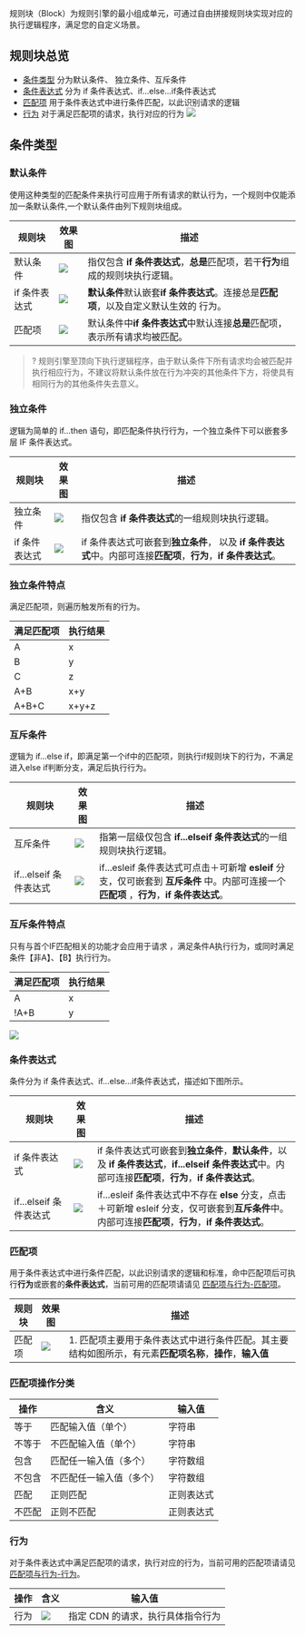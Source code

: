 规则块（Block）为规则引擎的最小组成单元，可通过自由拼接规则块实现对应的执行逻辑程序，满足您的自定义场景。

## 规则块总览
- [条件类型](https://cloud.tencent.com/document/product/228/55507)
分为默认条件、 独立条件、互斥条件
- [条件表达式](https://cloud.tencent.com/document/product/228/55507)
分为 if 条件表达式、if...else...if条件表达式
- [匹配项](https://cloud.tencent.com/document/product/228/55507)
用于条件表达式中进行条件匹配，以此识别请求的逻辑
- [行为](https://cloud.tencent.com/document/product/228/55507)
对于满足匹配项的请求，执行对应的行为
![](https://qcloudimg.tencent-cloud.cn/raw/377907325235c4610d0aaf2687c00d61.png)

 

## 条件类型
### 默认条件
使用这种类型的匹配条件来执行可应用于所有请求的默认行为，一个规则中仅能添加一条默认条件,一个默认条件由列下规则块组成。

| 规则块        | 效果图                                                       | 描述                                                         |
| ------------- | ------------------------------------------------------------ | ------------------------------------------------------------ |
| 默认条件      | ![](https://qcloudimg.tencent-cloud.cn/raw/0a8406ff4909a8127c93378166e2a64e.png) | 指仅包含 **if 条件表达式**，**总是**匹配项，若干**行为**组成的规则块执行逻辑。 |
| if 条件表达式 | ![](https://qcloudimg.tencent-cloud.cn/raw/6107dd9ed72a94b2be8d021b0f16c2f3.png) | **默认条件**默认嵌套**if 条件表达式**。连接总是**匹配项**，以及自定义默认生效的 行为。 |
| 匹配项        | ![](https://qcloudimg.tencent-cloud.cn/raw/f7d23816227ce98a9308c9079ccda544.png) | 默认条件中**if 条件表达式**中默认连接**总是**匹配项，表示所有请求均被匹配。 |

>? 规则引擎至顶向下执行逻辑程序，由于默认条件下所有请求均会被匹配并执行相应行为，不建议将默认条件放在行为冲突的其他条件下方，将使具有相同行为的其他条件失去意义。


### 独立条件
逻辑为简单的 if...then 语句，即匹配条件执行行为，一个独立条件下可以嵌套多层 IF 条件表达式。

| 规则块        | 效果图                                                       | 描述                                                         |
| ------------- | ------------------------------------------------------------ | ------------------------------------------------------------ |
| 独立条件      | ![](https://qcloudimg.tencent-cloud.cn/raw/4cc06948544bc63f74e0e2015ca05935.png) | 指仅包含 **if 条件表达式**的一组规则块执行逻辑。             |
| if 条件表达式 | ![](https://qcloudimg.tencent-cloud.cn/raw/3576b0144f78f18ca8951cba9b7f55f9.png) | if 条件表达式可嵌套到**独立条件**， 以及 **if 条件表达式**中。内部可连接**匹配项**，**行为**，**if 条件表达式**。 |

### 独立条件特点
满足匹配项，则遍历触发所有的行为。

| 满足匹配项 | 执行结果 |
| ---------- | -------- |
| A          | x        |
| B          | y        |
| C          | z        |
| A+B        | x+y      |
| A+B+C      | x+y+z    |


### 互斥条件
逻辑为 if...else if，即满足第一个if中的匹配项，则执行if规则块下的行为，不满足进入else if判断分支，满足后执行行为。

| 规则块                 | 效果图                                                       | 描述                                                         |
| ---------------------- | ------------------------------------------------------------ | ------------------------------------------------------------ |
| 互斥条件               | ![](https://qcloudimg.tencent-cloud.cn/raw/5d15097be55cb5b1be4db9449db176b1.png) | 指第一层级仅包含 **if...elseif 条件表达式**的一组规则块执行逻辑。 |
| if...elseif 条件表达式 | ![](https://qcloudimg.tencent-cloud.cn/raw/6c2efd91358a171d5bf76a5ad234fa21.png) | if...esleif 条件表达式可点击＋可新增 **esleif** 分支，仅可嵌套到 **互斥条件** 中。内部可连接一个**匹配项** ，**行为**，**if 条件表达式**。 |

### 互斥条件特点
只有与首个IF匹配相关的功能才会应用于请求 ，满足条件A执行行为，或同时满足条件【非A】、【B】执行行为。

| 满足匹配项 | 执行结果 |
| ---------- | -------- |
| A          | x        |
| !A+B       | y        |


![](https://qcloudimg.tencent-cloud.cn/raw/db911658a804d7b5804c46f3484230a2.png)

 

### 条件表达式
条件分为 if 条件表达式、if...else...if条件表达式，描述如下图所示。

| 规则块                 | 效果图                                                       | 描述                                                         |
| ---------------------- | ------------------------------------------------------------ | ------------------------------------------------------------ |
| if 条件表达式          | ![](https://qcloudimg.tencent-cloud.cn/raw/38cd36812d6322e8bb5f2041bae5adb9.png) | if 条件表达式可嵌套到**独立条件**，**默认条件**，以及 **if 条件表达式**，**if...elseif 条件表达式**中。内部可连接**匹配项**，**行为**，**if 条件表达式**。 |
| if...elseif 条件表达式 | ![](https://qcloudimg.tencent-cloud.cn/raw/493f6109c4984f507cbefff1910cea08.png) | if...esleif 条件表达式中不存在 **else** 分支，点击＋可新增 esleif 分支，仅可嵌套到**互斥条件**中。内部可连接**匹配项**，**行为**，**if 条件表达式**。 |


### 匹配项
用于条件表达式中进行条件匹配，以此识别请求的逻辑和标准，命中匹配项后可执行**行为**或嵌套的**条件表达式**，当前可用的匹配项请请见 [匹配项与行为-匹配项](https://cloud.tencent.com/document/product/228/55507)。

| 规则块 | 效果图                                                       | 描述                                                         |
| ------ | ------------------------------------------------------------ | ------------------------------------------------------------ |
| 匹配项 | ![](https://qcloudimg.tencent-cloud.cn/raw/c65e2fdfdaf836d9a15a3f8736894042.png) | 1. 匹配项主要用于条件表达式中进行条件匹配。其主要结构如图所示，有元素**匹配项名称**，**操作**，**输入值** |


### 匹配项操作分类
| 操作   | 含义                     | 输入值   |
| ------ | ------------------------ | -------- |
| 等于   | 匹配输入值（单个）       | 字符串   |
| 不等于 | 不匹配输入值（单个）     | 字符串   |
| 包含   | 匹配任一输入值（多个）   | 字符数组 |
| 不包含 | 不匹配任一输入值（多个） | 字符数组 |
|匹配	|正则匹配|	正则表达式
|不匹配	|正则不匹配	|正则表达式|


### 行为
对于条件表达式中满足匹配项的请求，执行对应的行为，当前可用的匹配项请请见 [匹配项与行为-行为](https://cloud.tencent.com/document/product/228/55507)。

| 操作 | 含义                                                         | 输入值                            |
| ---- | ------------------------------------------------------------ | --------------------------------- |
| 行为 | ![](https://qcloudimg.tencent-cloud.cn/raw/24077fbd676baa204c592cd9b327e4b1.png) | 指定 CDN 的请求，执行具体指令行为 |